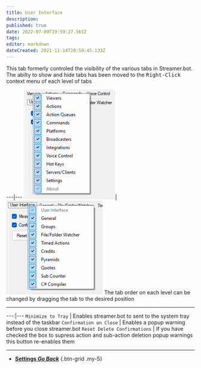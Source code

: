 ```yaml
---
title: User Interface
description: 
published: true
date: 2022-07-09T19:59:27.561Z
tags: 
editor: markdown
dateCreated: 2021-11-14T20:59:45.133Z
---
```


This tab formerly controled the visibility of the various tabs in Streamer.bot. The abilty to show and hide tabs has been moved to the <kbd>Right-Click</kbd> context menu of each level of tabs

---|---
![top-level-tab-context-018.png](/top-level-tab-context-018.png)|![settings-tabs-context-018.png](/settings-tabs-context-018.png)
The tab order on each level can be changed by dragging the tab to the desired position

-----

---:|---
`Minimize to Tray` | Enables streamer.bot to sent to the system tray instead of the taskbar
`Confirmation on Close` | Enables a popup warning before you close streamer.bot
`Reset Delete Confirmations` | If you have checked the box to supress action and sub-action deletion popup warnings this button re-enables them

---

- [<i class="mdi mdi-chevron-left"></i> **Settings *Go Back***](/en/Settings)
{.btn-grid .my-5}